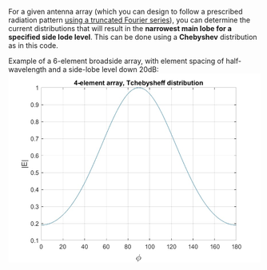 For a given antenna array (which you can design to follow a prescribed radiation pattern [using a truncated Fourier series](../fourier)), you can determine the current distributions that will result in the **narrowest main lobe for a specified side lode level**. This can be done using a **Chebyshev** distribution as in this code.

Example of a 6-element broadside array, with element spacing of half-wavelength and a side-lobe level down 20dB:
![Example](figs/6_element_Cheby.jpg)  
